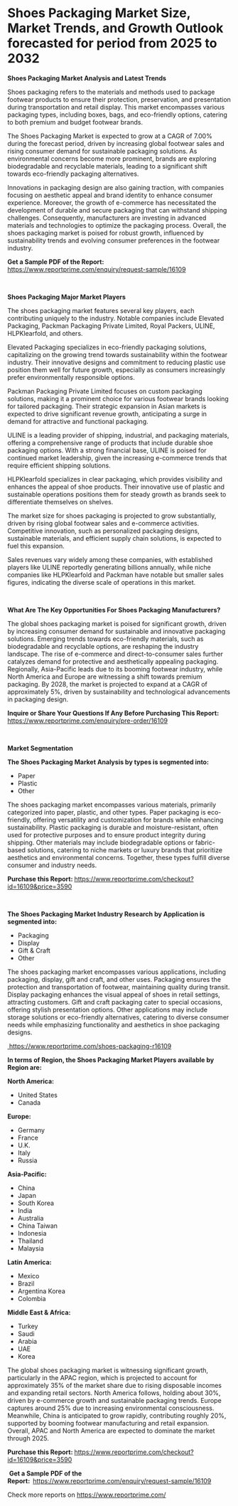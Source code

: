 <p><h1>Shoes Packaging Market Size, Market Trends, and Growth Outlook forecasted for period from 2025 to 2032</h1></p><p><strong>Shoes Packaging Market Analysis and Latest Trends</strong></p>
<p><p>Shoes packaging refers to the materials and methods used to package footwear products to ensure their protection, preservation, and presentation during transportation and retail display. This market encompasses various packaging types, including boxes, bags, and eco-friendly options, catering to both premium and budget footwear brands.</p><p>The Shoes Packaging Market is expected to grow at a CAGR of 7.00% during the forecast period, driven by increasing global footwear sales and rising consumer demand for sustainable packaging solutions. As environmental concerns become more prominent, brands are exploring biodegradable and recyclable materials, leading to a significant shift towards eco-friendly packaging alternatives. </p><p>Innovations in packaging design are also gaining traction, with companies focusing on aesthetic appeal and brand identity to enhance consumer experience. Moreover, the growth of e-commerce has necessitated the development of durable and secure packaging that can withstand shipping challenges. Consequently, manufacturers are investing in advanced materials and technologies to optimize the packaging process. Overall, the shoes packaging market is poised for robust growth, influenced by sustainability trends and evolving consumer preferences in the footwear industry.</p></p>
<p><strong>Get a Sample PDF of the Report:&nbsp;</strong> <a href="https://www.reportprime.com/enquiry/request-sample/16109?utm_campaign=3218&utm_medium=2&utm_source=Github&utm_content=ia&utm_term=20032025&utm_id=shoes-packaging">https://www.reportprime.com/enquiry/request-sample/16109</a></p>
<p>&nbsp;</p>
<p><strong>Shoes Packaging Major Market Players</strong></p>
<p><p>The shoes packaging market features several key players, each contributing uniquely to the industry. Notable companies include Elevated Packaging, Packman Packaging Private Limited, Royal Packers, ULINE, HLPKlearfold, and others. </p><p>Elevated Packaging specializes in eco-friendly packaging solutions, capitalizing on the growing trend towards sustainability within the footwear industry. Their innovative designs and commitment to reducing plastic use position them well for future growth, especially as consumers increasingly prefer environmentally responsible options.</p><p>Packman Packaging Private Limited focuses on custom packaging solutions, making it a prominent choice for various footwear brands looking for tailored packaging. Their strategic expansion in Asian markets is expected to drive significant revenue growth, anticipating a surge in demand for attractive and functional packaging.</p><p>ULINE is a leading provider of shipping, industrial, and packaging materials, offering a comprehensive range of products that include durable shoe packaging options. With a strong financial base, ULINE is poised for continued market leadership, given the increasing e-commerce trends that require efficient shipping solutions.</p><p>HLPKlearfold specializes in clear packaging, which provides visibility and enhances the appeal of shoe products. Their innovative use of plastic and sustainable operations positions them for steady growth as brands seek to differentiate themselves on shelves.</p><p>The market size for shoes packaging is projected to grow substantially, driven by rising global footwear sales and e-commerce activities. Competitive innovation, such as personalized packaging designs, sustainable materials, and efficient supply chain solutions, is expected to fuel this expansion.</p><p>Sales revenues vary widely among these companies, with established players like ULINE reportedly generating billions annually, while niche companies like HLPKlearfold and Packman have notable but smaller sales figures, indicating the diverse scale of operations in this market.</p></p>
<p>&nbsp;</p>
<p><strong>What Are The Key Opportunities For Shoes Packaging Manufacturers?</strong></p>
<p><p>The global shoes packaging market is poised for significant growth, driven by increasing consumer demand for sustainable and innovative packaging solutions. Emerging trends towards eco-friendly materials, such as biodegradable and recyclable options, are reshaping the industry landscape. The rise of e-commerce and direct-to-consumer sales further catalyzes demand for protective and aesthetically appealing packaging. Regionally, Asia-Pacific leads due to its booming footwear industry, while North America and Europe are witnessing a shift towards premium packaging. By 2028, the market is projected to expand at a CAGR of approximately 5%, driven by sustainability and technological advancements in packaging design.</p></p>
<p><strong>Inquire or Share Your Questions If Any Before Purchasing This Report:</strong> <a href="https://www.reportprime.com/enquiry/pre-order/16109?utm_campaign=3218&utm_medium=2&utm_source=Github&utm_content=ia&utm_term=20032025&utm_id=shoes-packaging">https://www.reportprime.com/enquiry/pre-order/16109</a></p>
<p>&nbsp;</p>
<p><strong>Market Segmentation</strong></p>
<p><strong>The Shoes Packaging Market Analysis by types is segmented into:</strong></p>
<p><ul><li>Paper</li><li>Plastic</li><li>Other</li></ul></p>
<p><p>The shoes packaging market encompasses various materials, primarily categorized into paper, plastic, and other types. Paper packaging is eco-friendly, offering versatility and customization for brands while enhancing sustainability. Plastic packaging is durable and moisture-resistant, often used for protective purposes and to ensure product integrity during shipping. Other materials may include biodegradable options or fabric-based solutions, catering to niche markets or luxury brands that prioritize aesthetics and environmental concerns. Together, these types fulfill diverse consumer and industry needs.</p></p>
<p><strong>Purchase this Report:&nbsp;</strong><a href="https://www.reportprime.com/checkout?id=16109&price=3590&utm_campaign=3218&utm_medium=2&utm_source=Github&utm_content=ia&utm_term=20032025&utm_id=shoes-packaging">https://www.reportprime.com/checkout?id=16109&price=3590</a></p>
<p>&nbsp;</p>
<p><strong>The Shoes Packaging Market Industry Research by Application is segmented into:</strong></p>
<p><ul><li>Packaging</li><li>Display</li><li>Gift & Craft</li><li>Other</li></ul></p>
<p><p>The shoes packaging market encompasses various applications, including packaging, display, gift and craft, and other uses. Packaging ensures the protection and transportation of footwear, maintaining quality during transit. Display packaging enhances the visual appeal of shoes in retail settings, attracting customers. Gift and craft packaging cater to special occasions, offering stylish presentation options. Other applications may include storage solutions or eco-friendly alternatives, catering to diverse consumer needs while emphasizing functionality and aesthetics in shoe packaging designs.</p></p>
<p><a href="https://www.reportprime.com/shoes-packaging-r16109?utm_campaign=3218&utm_medium=2&utm_source=Github&utm_content=ia&utm_term=20032025&utm_id=shoes-packaging">&nbsp;https://www.reportprime.com/shoes-packaging-r16109</a></p>
<p><strong>In terms of Region, the Shoes Packaging Market Players available by Region are:</strong></p>
<p>
    <p> <strong> North America: </strong>
        <ul>
            <li>United States</li>
            <li>Canada</li>
        </ul>
        </p> 
    <p> <strong> Europe: </strong>
        <ul>
            <li>Germany</li>
            <li>France</li>
            <li>U.K.</li>
            <li>Italy</li>
            <li>Russia</li>
        </ul>
        </p> 
    <p> <strong> Asia-Pacific: </strong>
        <ul>
            <li>China</li>
            <li>Japan</li>
            <li>South Korea</li>
            <li>India</li>
            <li>Australia</li>
            <li>China Taiwan</li>
            <li>Indonesia</li>
            <li>Thailand</li>
            <li>Malaysia</li>
        </ul>
        </p> 
    <p> <strong> Latin America: </strong>
        <ul>
            <li>Mexico</li>
            <li>Brazil</li>
            <li>Argentina Korea</li>
            <li>Colombia</li>
        </ul>
        </p> 
    <p> <strong> Middle East & Africa: </strong>
        <ul>
            <li>Turkey</li>
            <li>Saudi</li>
            <li>Arabia</li>
            <li>UAE</li>
            <li>Korea</li>
        </ul>
    </p>
    </p>
<p><p>The global shoes packaging market is witnessing significant growth, particularly in the APAC region, which is projected to account for approximately 35% of the market share due to rising disposable incomes and expanding retail sectors. North America follows, holding about 30%, driven by e-commerce growth and sustainable packaging trends. Europe captures around 25% due to increasing environmental consciousness. Meanwhile, China is anticipated to grow rapidly, contributing roughly 20%, supported by booming footwear manufacturing and retail expansion. Overall, APAC and North America are expected to dominate the market through 2025.</p></p>
<p><strong>Purchase this Report: </strong><a href="https://www.reportprime.com/checkout?id=16109&price=3590&utm_campaign=3218&utm_medium=2&utm_source=Github&utm_content=ia&utm_term=20032025&utm_id=shoes-packaging">https://www.reportprime.com/checkout?id=16109&price=3590</a></p>
<p>&nbsp;<strong>Get a Sample PDF of the Report:&nbsp;&nbsp;</strong><a href="https://www.reportprime.com/enquiry/request-sample/16109?utm_campaign=3218&utm_medium=2&utm_source=Github&utm_content=ia&utm_term=20032025&utm_id=shoes-packaging">https://www.reportprime.com/enquiry/request-sample/16109</a></p>
<p><strong></strong></p>
<p>Check more reports on <a href="https://www.reportprime.com/?utm_campaign=3218&utm_medium=2&utm_source=Github&utm_content=ia&utm_term=20032025&utm_id=shoes-packaging">https://www.reportprime.com/</a></p>